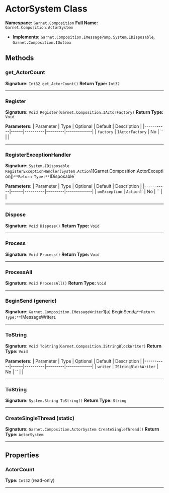 # ActorSystem Class

**Namespace:** `Garnet.Composition`
**Full Name:** `Garnet.Composition.ActorSystem`
- **Implements:** `Garnet.Composition.IMessagePump`, `System.IDisposable`, `Garnet.Composition.IOutbox`

## Methods

### get_ActorCount

**Signature:** `Int32 get_ActorCount()`
**Return Type:** `Int32`

---

### Register

**Signature:** `Void Register(Garnet.Composition.IActorFactory)`
**Return Type:** `Void`

**Parameters:**
| Parameter | Type | Optional | Default | Description |
|-----------|------|----------|---------|-------------|
| `factory` | `IActorFactory` | No | `` |  |

---

### RegisterExceptionHandler

**Signature:** `System.IDisposable RegisterExceptionHandler(System.Action`1[Garnet.Composition.ActorException])`
**Return Type:** `IDisposable`

**Parameters:**
| Parameter | Type | Optional | Default | Description |
|-----------|------|----------|---------|-------------|
| `onException` | `Action`1` | No | `` |  |

---

### Dispose

**Signature:** `Void Dispose()`
**Return Type:** `Void`

---

### Process

**Signature:** `Void Process()`
**Return Type:** `Void`

---

### ProcessAll

**Signature:** `Void ProcessAll()`
**Return Type:** `Void`

---

### BeginSend (generic)

**Signature:** `Garnet.Composition.IMessageWriter`1[a] BeginSend[a]()`
**Return Type:** `IMessageWriter`1`

---

### ToString

**Signature:** `Void ToString(Garnet.Composition.IStringBlockWriter)`
**Return Type:** `Void`

**Parameters:**
| Parameter | Type | Optional | Default | Description |
|-----------|------|----------|---------|-------------|
| `writer` | `IStringBlockWriter` | No | `` |  |

---

### ToString

**Signature:** `System.String ToString()`
**Return Type:** `String`

---

### CreateSingleThread (static)

**Signature:** `Garnet.Composition.ActorSystem CreateSingleThread()`
**Return Type:** `ActorSystem`

---

## Properties

### ActorCount

**Type:** `Int32` (read-only)

---